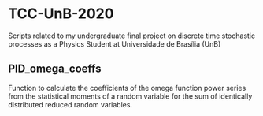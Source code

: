 # TCC-UnB-2020
Scripts related to my undergraduate final project on discrete time stochastic processes as a Physics Student at Universidade de Brasília (UnB)

## PID_omega_coeffs
Function to calculate the coefficients of the omega function power series from the statistical moments of a random variable for the sum of identically distributed reduced random variables.
